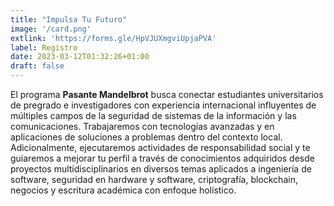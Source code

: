 ```yaml
---
title: "Impulsa Tu Futuro"
image: '/card.png'
extlink: 'https://forms.gle/HpVJUXmgviUpjaPVA'
label: Registro
date: 2023-03-12T01:32:26+01:00
draft: false
---
```

El programa **Pasante Mandelbrot** busca conectar estudiantes universitarios de pregrado e investigadores con experiencia internacional influyentes de múltiples campos de la seguridad de sistemas de la información y las comunicaciones. Trabajaremos con tecnologías avanzadas y en aplicaciones de soluciones a problemas dentro del contexto local. Adicionalmente, ejecutaremos actividades de responsabilidad social y te guiaremos a mejorar tu perfil a través de conocimientos adquiridos desde proyectos multidisciplinarios en diversos temas aplicados a ingeniería de software, seguridad en hardware y software, criptografía, blockchain, negocios y escritura académica con enfoque holístico. 